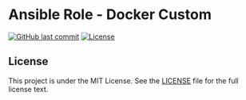 # Ansible Role - Docker Custom

[![GitHub last commit](https://img.shields.io/github/last-commit/ursinn/ansible-role-docker-custom?logo=github&style=for-the-badge)](https://github.com/ursinn/ansible-role-docker-custom/commits)
[![License](https://img.shields.io/github/license/ursinn/ansible-role-docker-custom?style=for-the-badge)](https://github.com/ursinn/ansible-role-docker-custom/blob/main/LICENSE)

## License

This project is under the MIT License. See the [LICENSE](https://github.com/ursinn/ansible-role-docker-custom/blob/main/LICENSE) file for the full license text.
